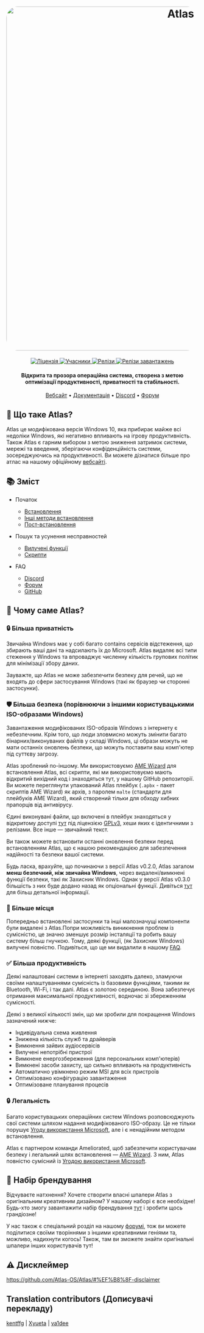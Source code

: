 <h1 align="center">
  <a href="http://atlasos.net"><img src="https://cdn.jsdelivr.net/gh/Atlas-OS/Atlas@main/img/banner.png" alt="Atlas" width="900" style="border-radius: 30px"></a>
</h1>
  <p align="center">
    <a href="https://github.com/Atlas-OS/Atlas/blob/main/LICENSE">
      <img alt="Ліцензія" src="https://img.shields.io/github/license/atlas-os/atlas?style=for-the-badge&logo=github&color=1A91FF"/>
    </a>
    <a href="https://github.com/Atlas-OS/Atlas/graphs/contributors">
      <img alt="Учасники" src="https://img.shields.io/github/contributors/atlas-os/atlas?style=for-the-badge&color=1A91FF" />
    </a>
    <a href="https://github.com/Atlas-OS/Atlas/releases/latest">
      <img alt="Релізи" src="https://img.shields.io/github/release/atlas-os/atlas?style=for-the-badge&color=1A91FF" />
    </a>
    <a href="https://github.com/Atlas-OS/Atlas/releases">
      <img alt="Релізи завантажень" src="https://img.shields.io/github/downloads/Atlas-OS/Atlas/total?style=for-the-badge&logo=github&color=1A91FF" />
    </a>
  </p>
<h4 align="center">Відкрита та прозора операційна система, створена з метою оптимізації продуктивності, приватності та стабільності.</h4>

<p align="center">
  <a href="https://atlasos.net">Вебсайт</a>
  •
  <a href="https://docs.atlasos.net">Документація</a>
  •
  <a href="https://discord.atlasos.net" target="_blank">Discord</a>
  •
  <a href="https://forum.atlasos.net">Форум</a>
</p>

## 🤔 **Що таке Atlas?**

Atlas це модифікована версія Windows 10, яка прибирає майже всі недоліки Windows, які негативно впливають на ігрову продуктивність.
Також Atlas є гарним вибором з метою зниження затримок системи, мережі та введення, зберігаючи конфіденційність системи, зосереджуючись на продуктивності.
Ви можете дізнатися більше про атлас на нашому офіційному [вебсайті](https://atlasos.net).

## 📚 **Зміст**

- Початок
  - [Встановлення](https://docs.atlasos.net/getting-started/installation)
  - [Інші методи встановлення](https://docs.atlasos.net/getting-started/other-installation-methods/no-usb)
  - [Пост-встановлення](https://docs.atlasos.net/getting-started/post-installation/drivers)

- Пошук та усунення несправностей
  - [Вилучені функції](https://docs.atlasos.net/troubleshooting/removed-features)
  - [Скрипти](https://docs.atlasos.net/troubleshooting/scripts)

- FAQ
  - [Discord](https://docs.atlasos.net/faq/community/discord)
  - [Форум](https://docs.atlasos.net/faq/community/forums)
  - [GitHub](https://docs.atlasos.net/faq/community/github)

## 👀 **Чому саме Atlas?**

### 🔒 Більша приватність
Звичайна Windows має у собі багато contains сервісів відстеження, що збирають ваші дані та надсилають їх до Microsoft.
Atlas видаляє всі типи стеження у Windows та впроваджує численну кількість групових політик для мінімізації збору даних. 

Зауважте, що Atlas не може забезпечити безпеку для речей, що не входять до сфери застосування Windows (такі як браузер чи сторонні застосунки).

### 🛡️ Більша безпека (порівнюючи з іншими користувацькими ISO-образами Windows)
Завантаження модифікованих ISO-образів Windows з інтернету є небезпечним. Крім того, що люди зловмисно можуть змінити багато бінарних/виконуваних файлів у складі Windows, ці образи можуть не мати останніх оновлень безпеки, що можуть поставити ваш комп'ютер під суттєву загрозу. 

Atlas зроблений по-іншому. Ми використовуємо [AME Wizard](https://ameliorated.io) для встановлення Atlas, всі скрипти, які ми використовуємо мають відкритий вихідний код і знаходяться тут, у нашому GitHub репозиторії. Ви можете переглянути упакований Atlas плейбук (`.apbx` - пакет скриптів AME Wizard) як архів, з паролем `malte` (стандарти для плейбуків AME Wizard), який створений тільки для обходу хибних прапорців від антивірусу.

Єдині виконувані файли, що включені в плейбук знаходяться у відкритому доступі [тут](https://github.com/Atlas-OS/Atlas-Utilities) під ліцензією [GPLv3](https://github.com/Atlas-OS/Atlas-Utilities/blob/main/LICENSE), хеши яких є ідентичними з релізами. Все інше — звичайний текст.

Ви також можете встановити останні оновлення безпеки перед встановленням Atlas, що є нашою рекомендацією для забезпечення надійності та безпеки вашої системи.

Будь ласка, врахуйте, що починаючи з версії Atlas v0.2.0, Atlas загалом **менш безпечний, ніж звичайна Windows**, через видалені/вимкнені функції безпеки, такі як Захисник Windows. Однак у версії Atlas v0.3.0 більшість з них буде додано назад як опціональні функції. Дивіться [тут](https://docs.atlasos.net/troubleshooting/removed-features/) для більш детальної інформації. 

### 🚀 Більше місця
Попередньо встановлені застосунки та інші малозначущі компоненти були видалені з Atlas.Попри можливість виникнення проблем із сумісністю, це значно зменшує розмір інсталяції та робить вашу систему більш гнучкою. Тому, деякі функції, (як Захисник Windows) вилучені повністю.
Подивіться, що ще ми видалили в нашому [FAQ](https://docs.atlasos.net/troubleshooting/removed-features).

### ✅ Більша продуктивність
Деякі налаштовані системи в інтернеті заходять далеко, зламуючи своїми налаштуваннями сумісність із базовими функціями, такими як Bluetooth, Wi-Fi, і так далі.
Atlas є золотою серединою. Вона забезпечує отримання максимальної продуктивності, водночас зі збереженням сумісності.

Деякі з великої кількості змін, що ми зробили для покращення Windows зазначений нижче:
- Індивідуальна схема живлення
- Знижена кількість служб та драйверів
- Вимкнення зайвих аудіосервісів
- Вилучені непотрібні пристрої
- Вимкнене енергозбереження (для персональних комп'ютерів)
- Вимкнені засоби захисту, що сильно впливають на продуктивність
- Автоматично увімкнено режим MSI для всіх пристроїв
- Оптимізовано конфігурацію завантаження
- Оптимізоване планування процесів

### 🔒 Легальність
Багато користувацьких операційних систем Windows розповсюджують свої системи шляхом надання модифікованого ISO-образу. Це не тільки порушує [Угоду використання Microsoft](https://www.microsoft.com/en-us/Useterms/Retail/Windows/10/UseTerms_Retail_Windows_10_English.htm), але і є ненадійним методом встановлення.

Atlas є партнером команди Ameliorated, щоб забезпечити користувачам безпеку і легальний шлях встановлення — [AME Wizard](https://ameliorated.io). З ним, Atlas повністю сумісний із [Угодою використання Microsoft](https://www.microsoft.com/en-us/Useterms/Retail/Windows/10/UseTerms_Retail_Windows_10_English.htm).

## 🎨 Набір брендування
Відчуваєте натхнення? Хочете створити власні шпалери Atlas з оригінальним креативним дизайном? У нашому наборі є все необхідне!
Будь-хто змогу завантажити набір брендування [тут](https://cdn.jsdelivr.net/gh/Atlas-OS/Atlas@main/img/brand-kit.zip) і зробити щось грандіозне!

У нас також є спеціальний розділ на нашому [форумі](https://forum.atlasos.net/t/art-showcase), тож ви можете поділитися своїми творіннями з іншими креативними геніями та, можливо, надихнути когось! Також, там ви зможете знайти оригінальні шпалери інших користувачів тут!

## ⚠️ Дисклеймер
https://github.com/Atlas-OS/Atlas/#%EF%B8%8F-disclaimer

## Translation contributors (Дописувачі перекладу)
[kentffg](https://github.com/kentffg) |
[Xyueta](https://github.com/Xyueta) |
[va1dee](https://github.com/va1dee)
